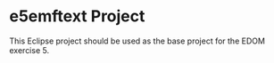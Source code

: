 # e5emftext Project

This Eclipse project should be used as the base project for the EDOM exercise 5.
